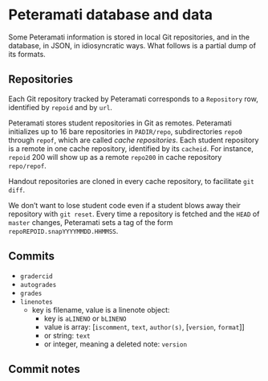 Peteramati database and data
============================

Some Peteramati information is stored in local Git repositories, and in the
database, in JSON, in idiosyncratic ways. What follows is a partial dump of
its formats.


Repositories
------------

Each Git repository tracked by Peteramati corresponds to a `Repository` row,
identified by `repoid` and by `url`.

Peteramati stores student repositories in Git as remotes. Peteramati
initializes up to 16 bare repositories in `PADIR/repo`, subdirectories `repo0`
through `repof`, which are called *cache repositories*. Each student
repository is a remote in one cache repository, identified by its `cacheid`.
For instance, `repoid` 200 will show up as a remote `repo200` in cache
repository `repo/repof`.

Handout repositories are cloned in every cache repository, to facilitate `git
diff`.

We don’t want to lose student code even if a student blows away their
repository with `git reset`. Every time a repository is fetched and the `HEAD`
of `master` changes, Peteramati sets a tag of the form
`repoREPOID.snapYYYYMMDD.HHMMSS`.


Commits
-------

* `gradercid`
* `autogrades`
* `grades`
* `linenotes`
    * key is filename, value is a linenote object:
        * key is `aLINENO` or `bLINENO`
        * value is array: [`iscomment`, `text`, `author(s)`, [`version`, `format`]]
        * or string: `text`
        * or integer, meaning a deleted note: `version`


Commit notes
------------

